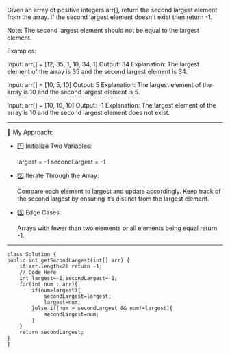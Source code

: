 Given an array of positive integers arr[], return the second largest element from the array. If the second largest element doesn't exist then return -1.

Note: The second largest element should not be equal to the largest element.

Examples:

Input: arr[] = [12, 35, 1, 10, 34, 1]
Output: 34
Explanation: The largest element of the array is 35 and the second largest element is 34.

Input: arr[] = [10, 5, 10]
Output: 5
Explanation: The largest element of the array is 10 and the second largest element is 5.

Input: arr[] = [10, 10, 10]
Output: -1
Explanation: The largest element of the array is 10 and the second largest element does not exist.

---
🧠 My Approach:
- 1️⃣ Initialize Two Variables:

  largest = -1
  secondLargest = -1
- 2️⃣ Iterate Through the Array:

  Compare each element to largest and update accordingly.
  Keep track of the second largest by ensuring it’s distinct from the largest element.
- 3️⃣ Edge Cases:

  Arrays with fewer than two elements or all elements being equal return -1.
---
    class Solution {
    public int getSecondLargest(int[] arr) {
        if(arr.length<2) return -1;
        // Code Here
        int largest=-1,secondLargest=-1;
        for(int num : arr){
            if(num>largest){
                secondLargest=largest;
                largest=num;
            }else if(num > secondLargest && num!=largest){
                secondLargest=num;
            }
        }
        return secondLargest;
    }
    } 
  
